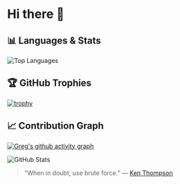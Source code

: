 # Hi there 👋

## 📊 Languages & Stats

![Top Languages](https://github-readme-stats.vercel.app/api/top-langs/?username=g8rdier&layout=compact&theme=dark&hide_border=true)

## 🏆 GitHub Trophies
[![trophy](https://github-profile-trophy.vercel.app/?username=g8rdier&theme=darkhub&no-frame=true&column=4&margin-w=15&rank=SECRET,SSS,SS,S,AAA,AA,A,B,C)](https://github.com/g8rdier)

## 📈 Contribution Graph
[![Greg's github activity graph](https://github-readme-activity-graph.vercel.app/graph?username=g8rdier&theme=github-dark&hide_border=true)](https://github.com/g8rdier)

![GitHub Stats](https://github-readme-stats.vercel.app/api?username=g8rdier&show_icons=true&theme=dark&hide_border=true)

> "When in doubt, use brute force." — [Ken Thompson](https://en.wikipedia.org/wiki/Ken_Thompson)
